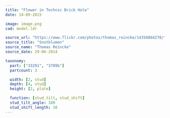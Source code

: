 ```yaml
---
title: "Flower in Technic Brick Hole"
date: 14-09-2015

image: image.png
cad: model.ldr

source_url: "https://www.flickr.com/photos/thomas_reincke/14356864278/"
source_title: "Snotblumen"
source_name: "Thomas Reincke"
source_date: 29-06-2014

taxonomy:
  part: ["33291", "3709b"]
  partcount: 3

  width: [2, stud]
  depth: [4, stud]
  height: [2, plate]

  function: [stud_tilt, stud_shift]
  stud_tilt_angle: 180
  stud_shift_length: 10
---
```


